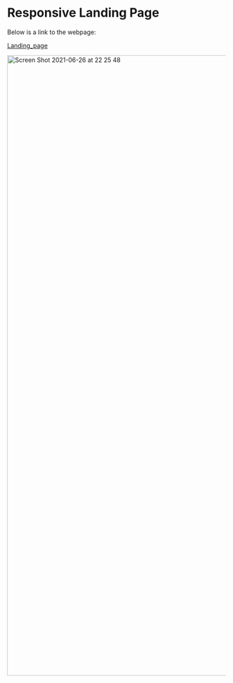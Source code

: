 # Responsive Landing Page

Below is a link to the webpage:


<a href="https://cdpn.io/madeleine68/debug/PomYYgR/LQAExgoxWjRr" target="_blank">Landing_page</a>

<img width="1427" alt="Screen Shot 2021-06-26 at 22 25 48" src="https://user-images.githubusercontent.com/46178706/123530910-b3e98f00-d6cd-11eb-8072-5bd6ca517948.png">
